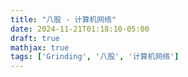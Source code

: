 ```yaml
---
title: "八股 - 计算机网络"
date: 2024-11-21T01:18:10-05:00
draft: true
mathjax: true
tags: ['Grinding', '八股', '计算机网络']
---
```


